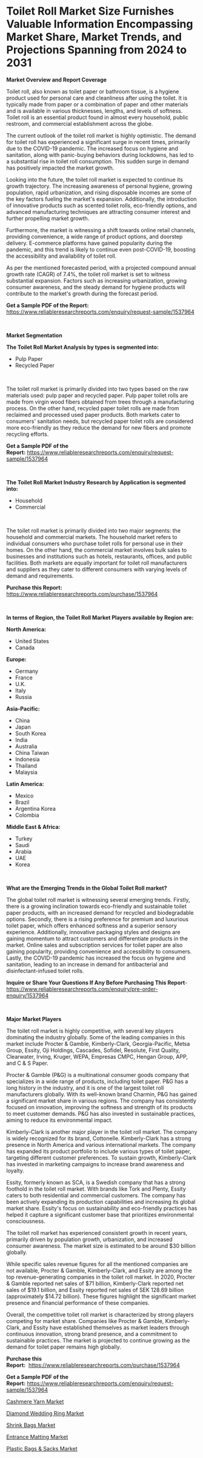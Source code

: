 <p><h1>Toilet Roll Market Size Furnishes Valuable Information Encompassing Market Share, Market Trends, and Projections Spanning from 2024 to 2031</h1></p><p><strong>Market Overview and Report Coverage</strong></p>
<p><p>Toilet roll, also known as toilet paper or bathroom tissue, is a hygiene product used for personal care and cleanliness after using the toilet. It is typically made from paper or a combination of paper and other materials and is available in various thicknesses, lengths, and levels of softness. Toilet roll is an essential product found in almost every household, public restroom, and commercial establishment across the globe.</p><p>The current outlook of the toilet roll market is highly optimistic. The demand for toilet roll has experienced a significant surge in recent times, primarily due to the COVID-19 pandemic. The increased focus on hygiene and sanitation, along with panic-buying behaviors during lockdowns, has led to a substantial rise in toilet roll consumption. This sudden surge in demand has positively impacted the market growth.</p><p>Looking into the future, the toilet roll market is expected to continue its growth trajectory. The increasing awareness of personal hygiene, growing population, rapid urbanization, and rising disposable incomes are some of the key factors fueling the market's expansion. Additionally, the introduction of innovative products such as scented toilet rolls, eco-friendly options, and advanced manufacturing techniques are attracting consumer interest and further propelling market growth.</p><p>Furthermore, the market is witnessing a shift towards online retail channels, providing convenience, a wide range of product options, and doorstep delivery. E-commerce platforms have gained popularity during the pandemic, and this trend is likely to continue even post-COVID-19, boosting the accessibility and availability of toilet roll.</p><p>As per the mentioned forecasted period, with a projected compound annual growth rate (CAGR) of 7.4%, the toilet roll market is set to witness substantial expansion. Factors such as increasing urbanization, growing consumer awareness, and the steady demand for hygiene products will contribute to the market's growth during the forecast period.</p></p>
<p><strong>Get a Sample PDF of the Report:</strong> <a href="https://www.reliableresearchreports.com/enquiry/request-sample/1537964">https://www.reliableresearchreports.com/enquiry/request-sample/1537964</a></p>
<p>&nbsp;</p>
<p><strong>Market Segmentation</strong></p>
<p><strong>The Toilet Roll Market Analysis by types is segmented into:</strong></p>
<p><ul><li>Pulp Paper</li><li>Recycled Paper</li></ul></p>
<p>&nbsp;</p>
<p><p>The toilet roll market is primarily divided into two types based on the raw materials used: pulp paper and recycled paper. Pulp paper toilet rolls are made from virgin wood fibers obtained from trees through a manufacturing process. On the other hand, recycled paper toilet rolls are made from reclaimed and processed used paper products. Both markets cater to consumers' sanitation needs, but recycled paper toilet rolls are considered more eco-friendly as they reduce the demand for new fibers and promote recycling efforts.</p></p>
<p><strong>Get a Sample PDF of the Report:</strong>&nbsp;<a href="https://www.reliableresearchreports.com/enquiry/request-sample/1537964">https://www.reliableresearchreports.com/enquiry/request-sample/1537964</a></p>
<p>&nbsp;</p>
<p><strong>The Toilet Roll Market Industry Research by Application is segmented into:</strong></p>
<p><ul><li>Household</li><li>Commercial</li></ul></p>
<p>&nbsp;</p>
<p><p>The toilet roll market is primarily divided into two major segments: the household and commercial markets. The household market refers to individual consumers who purchase toilet rolls for personal use in their homes. On the other hand, the commercial market involves bulk sales to businesses and institutions such as hotels, restaurants, offices, and public facilities. Both markets are equally important for toilet roll manufacturers and suppliers as they cater to different consumers with varying levels of demand and requirements.</p></p>
<p><strong>Purchase this Report:</strong>&nbsp; <a href="https://www.reliableresearchreports.com/purchase/1537964">https://www.reliableresearchreports.com/purchase/1537964</a></p>
<p>&nbsp;</p>
<p><strong>In terms of Region, the Toilet Roll Market Players available by Region are:</strong></p>
<p>
    <p> <strong> North America: </strong>
        <ul>
            <li>United States</li>
            <li>Canada</li>
        </ul>
        </p> 
    <p> <strong> Europe: </strong>
        <ul>
            <li>Germany</li>
            <li>France</li>
            <li>U.K.</li>
            <li>Italy</li>
            <li>Russia</li>
        </ul>
        </p> 
    <p> <strong> Asia-Pacific: </strong>
        <ul>
            <li>China</li>
            <li>Japan</li>
            <li>South Korea</li>
            <li>India</li>
            <li>Australia</li>
            <li>China Taiwan</li>
            <li>Indonesia</li>
            <li>Thailand</li>
            <li>Malaysia</li>
        </ul>
        </p> 
    <p> <strong> Latin America: </strong>
        <ul>
            <li>Mexico</li>
            <li>Brazil</li>
            <li>Argentina Korea</li>
            <li>Colombia</li>
        </ul>
        </p> 
    <p> <strong> Middle East & Africa: </strong>
        <ul>
            <li>Turkey</li>
            <li>Saudi</li>
            <li>Arabia</li>
            <li>UAE</li>
            <li>Korea</li>
        </ul>
    </p>
    </p>
<p>&nbsp;</p>
<p><strong>What are the Emerging Trends in the Global Toilet Roll market?</strong></p>
<p><p>The global toilet roll market is witnessing several emerging trends. Firstly, there is a growing inclination towards eco-friendly and sustainable toilet paper products, with an increased demand for recycled and biodegradable options. Secondly, there is a rising preference for premium and luxurious toilet paper, which offers enhanced softness and a superior sensory experience. Additionally, innovative packaging styles and designs are gaining momentum to attract customers and differentiate products in the market. Online sales and subscription services for toilet paper are also gaining popularity, providing convenience and accessibility to consumers. Lastly, the COVID-19 pandemic has increased the focus on hygiene and sanitation, leading to an increase in demand for antibacterial and disinfectant-infused toilet rolls.</p></p>
<p><strong>Inquire or Share Your Questions If Any Before Purchasing This Report</strong>- <a href="https://www.reliableresearchreports.com/enquiry/pre-order-enquiry/1537964">https://www.reliableresearchreports.com/enquiry/pre-order-enquiry/1537964</a></p>
<p>&nbsp;</p>
<p><strong>Major Market Players</strong></p>
<p><p>The toilet roll market is highly competitive, with several key players dominating the industry globally. Some of the leading companies in this market include Procter & Gamble, Kimberly-Clark, Georgia-Pacific, Metsa Group, Essity, Oji Holdings, Cascades, Sofidel, Resolute, First Quality, Clearwater, Irving, Kruger, WEPA, Empresas CMPC, Hengan Group, APP, and C & S Paper.</p><p>Procter & Gamble (P&G) is a multinational consumer goods company that specializes in a wide range of products, including toilet paper. P&G has a long history in the industry, and it is one of the largest toilet roll manufacturers globally. With its well-known brand Charmin, P&G has gained a significant market share in various regions. The company has consistently focused on innovation, improving the softness and strength of its products to meet customer demands. P&G has also invested in sustainable practices, aiming to reduce its environmental impact.</p><p>Kimberly-Clark is another major player in the toilet roll market. The company is widely recognized for its brand, Cottonelle. Kimberly-Clark has a strong presence in North America and various international markets. The company has expanded its product portfolio to include various types of toilet paper, targeting different customer preferences. To sustain growth, Kimberly-Clark has invested in marketing campaigns to increase brand awareness and loyalty.</p><p>Essity, formerly known as SCA, is a Swedish company that has a strong foothold in the toilet roll market. With brands like Tork and Plenty, Essity caters to both residential and commercial customers. The company has been actively expanding its production capabilities and increasing its global market share. Essity's focus on sustainability and eco-friendly practices has helped it capture a significant customer base that prioritizes environmental consciousness.</p><p>The toilet roll market has experienced consistent growth in recent years, primarily driven by population growth, urbanization, and increased consumer awareness. The market size is estimated to be around $30 billion globally. </p><p>While specific sales revenue figures for all the mentioned companies are not available, Procter & Gamble, Kimberly-Clark, and Essity are among the top revenue-generating companies in the toilet roll market. In 2020, Procter & Gamble reported net sales of $71 billion, Kimberly-Clark reported net sales of $19.1 billion, and Essity reported net sales of SEK 128.69 billion (approximately $14.72 billion). These figures highlight the significant market presence and financial performance of these companies.</p><p>Overall, the competitive toilet roll market is characterized by strong players competing for market share. Companies like Procter & Gamble, Kimberly-Clark, and Essity have established themselves as market leaders through continuous innovation, strong brand presence, and a commitment to sustainable practices. The market is projected to continue growing as the demand for toilet paper remains high globally.</p></p>
<p><strong>Purchase this Report:</strong>&nbsp;&nbsp;<a href="https://www.reliableresearchreports.com/purchase/1537964">https://www.reliableresearchreports.com/purchase/1537964</a></p>
<p></p>
<p><strong>Get a Sample PDF of the Report:</strong>&nbsp;<a href="https://www.reliableresearchreports.com/enquiry/request-sample/1537964">https://www.reliableresearchreports.com/enquiry/request-sample/1537964</a></p>
<p><p><a href="https://github.com/YashRP12/Market-Research-Report-List-2/blob/main/cashmere-yarn-market.md">Cashmere Yarn Market</a></p><p><a href="https://github.com/Chiragrp23/Market-Research-Report-List-2/blob/main/diamond-wedding-ring-market.md">Diamond Wedding Ring Market</a></p><p><a href="https://github.com/Chiragrp24/Market-Research-Report-List-2/blob/main/shrink-bags-market.md">Shrink Bags Market</a></p><p><a href="https://github.com/Chiragrp25/Market-Research-Report-List-2/blob/main/entrance-matting-market.md">Entrance Matting Market</a></p><p><a href="https://github.com/Chiragrp22/Market-Research-Report-List-2/blob/main/plastic-bags-sacks-market.md">Plastic Bags & Sacks Market</a></p></p>